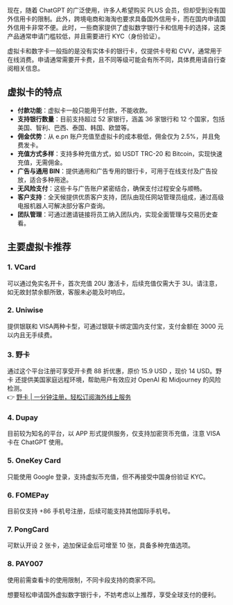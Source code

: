 现在，随着 ChatGPT 的广泛使用，许多人希望购买 PLUS 会员，但却受到没有国外信用卡的限制。此外，跨境电商和海淘也要求具备国外信用卡，而在国内申请国外信用卡非常不便。此时，一些商家提供了虚拟数字银行卡和信用卡的选择，这类产品通常申请门槛较低，并且需要进行 KYC（身份验证）。

虚拟卡和数字卡一般指的是没有实体卡的银行卡，仅提供卡号和 CVV，通常用于在线消费。申请通常需要开卡费，且不同等级可能会有所不同，具体费用请自行查阅相关信息。

##  虚拟卡的特点

- **付款功能**：虚拟卡一般只能用于付款，不能收款。
- **支持银行数量**：目前支持超过 52 家银行，涵盖 36 家银行和 12 个国家，包括美国、智利、巴西、泰国、韩国、欧盟等。
- **佣金优势**：从 e.pn 账户充值至虚拟卡的成本极低，佣金仅为 2.5%，并且免费发卡。
- **充值方式多样**：支持多种充值方式，如 USDT TRC-20 和 Bitcoin，实现快速充值，无需佣金。
- **广告与通用 BIN**：提供通用和广告专用的银行卡，可用于在线支付及广告投放，适合多种用途。
- **无风险支付**：这些卡与广告账户紧密结合，确保支付过程安全与顺畅。
- **客户支持**：全天候提供优质客户支持，团队由现任网站管理员组成，通过高级电报机器人可解决部分客户查询。
- **团队管理**：可通过邀请链接将员工纳入团队内，实现全面管理与交易历史查看。

## 主要虚拟卡推荐

### 1. **VCard**
可以通过免实名开卡，首次充值 20U 激活卡，后续充值仅需大于 3U。请注意，如无故封禁余额所致，客服未必能及时响应。

### 2. **Uniwise**
提供银联和 VISA两种卡型，可通过银联卡绑定国内支付宝，支付金额在 3000 元以内且无手续费。

### 3. **野卡**
通过这个平台注册可享受开卡费 88 折优惠，原价 15.9 USD ，现价 14 USD。野卡 还提供美国家庭远程环境，帮助用户有效应对 OpenAI 和 Midjourney 的风险检测。  
👉 [野卡 | 一分钟注册，轻松订阅海外线上服务](https://bit.ly/bewildcard)

### 4. **Dupay**
目前较为知名的平台，以 APP 形式提供服务，仅支持加密货币充值，注意 VISA 卡在 ChatGPT 使用。

### 5. **OneKey Card**
只能使用 Google 登录，支持虚拟币充值，但不再接受中国身份验证 KYC。

### 6. **FOMEPay**
目前仅支持 +86 手机号注册，后续可能支持其他国际手机号。

### 7. **PongCard**
可默认开设 2 张卡，追加保证金后可增至 10 张，具备多种充值选项。

### 8. **PAY007**
使用前需查看卡的使用限制，不同卡段支持的商家不同。

想要轻松申请国外虚拟数字银行卡，不妨考虑以上推荐，享受全球支付的便利。